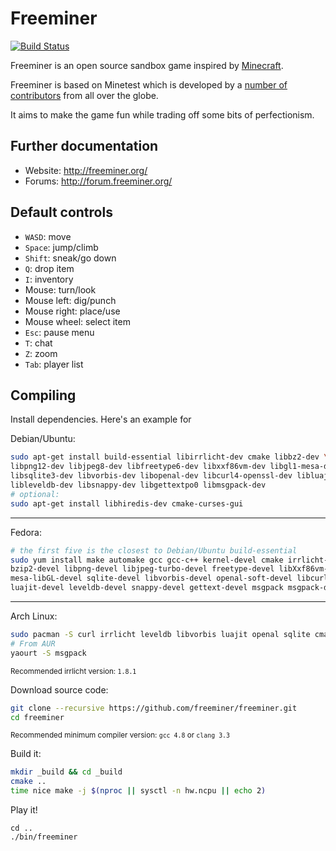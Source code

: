 # Freeminer

[![Build Status](https://travis-ci.org/freeminer/freeminer.png)](https://travis-ci.org/freeminer/freeminer)

Freeminer is an open source sandbox game inspired by [Minecraft](https://minecraft.net/).

Freeminer is based on Minetest which is developed by a [number of contributors](https://github.com/minetest/minetest/graphs/contributors) from all over the globe.

It aims to make the game fun while trading off some bits of perfectionism.

## Further documentation
- Website: http://freeminer.org/
- Forums: http://forum.freeminer.org/

## Default controls
- `WASD`: move
- `Space`: jump/climb
- `Shift`: sneak/go down
- `Q`: drop item
- `I`: inventory
- Mouse: turn/look
- Mouse left: dig/punch
- Mouse right: place/use
- Mouse wheel: select item
- `Esc`: pause menu
- `T`: chat
- `Z`: zoom
- `Tab`: player list

## Compiling
Install dependencies. Here's an example for

Debian/Ubuntu:
```bash
sudo apt-get install build-essential libirrlicht-dev cmake libbz2-dev \
libpng12-dev libjpeg8-dev libfreetype6-dev libxxf86vm-dev libgl1-mesa-dev \
libsqlite3-dev libvorbis-dev libopenal-dev libcurl4-openssl-dev libluajit-5.1-dev \
libleveldb-dev libsnappy-dev libgettextpo0 libmsgpack-dev
# optional:
sudo apt-get install libhiredis-dev cmake-curses-gui
```
___
Fedora:
```bash
# the first five is the closest to Debian/Ubuntu build-essential
sudo yum install make automake gcc gcc-c++ kernel-devel cmake irrlicht-devel \
bzip2-devel libpng-devel libjpeg-turbo-devel freetype-devel libXxf86vm-devel \
mesa-libGL-devel sqlite-devel libvorbis-devel openal-soft-devel libcurl-devel \
luajit-devel leveldb-devel snappy-devel gettext-devel msgpack msgpack-devel
```
___
Arch Linux:
```bash
sudo pacman -S curl irrlicht leveldb libvorbis luajit openal sqlite cmake
# From AUR
yaourt -S msgpack
```
<sup>Recommended irrlicht version: `1.8.1`</sup>

Download source code:
```bash
git clone --recursive https://github.com/freeminer/freeminer.git
cd freeminer
```

<sup>Recommended minimum compiler version: `gcc 4.8` or `clang 3.3`</sup>

Build it:
```bash
mkdir _build && cd _build
cmake ..
time nice make -j $(nproc || sysctl -n hw.ncpu || echo 2)
```

Play it!
```
cd ..
./bin/freeminer
```
